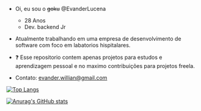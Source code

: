 - Oi, eu sou o <s>goku</s> @EvanderLucena
     - 28 Anos
     - Dev. backend Jr
   
- Atualmente trabalhando em uma empresa de desenvolvimento de software com foco em labatorios hispitalares.
- :question: Esse repositorio contem apenas projetos para estudos e aprendizagem pessoal e no maximo contribuições para projetos freela.
-  Contato: evander.willian@gmail.com

[![Top Langs](https://github-readme-stats.vercel.app/api/top-langs/?username=EvanderLucena&layout=compact)](https://github.com/anuraghazra/github-readme-stats)

[![Anurag's GitHub stats](https://github-readme-stats.vercel.app/api?username=EvanderLucena&show_icons=true&theme=radical)](https://github.com/anuraghazra/github-readme-stats)
